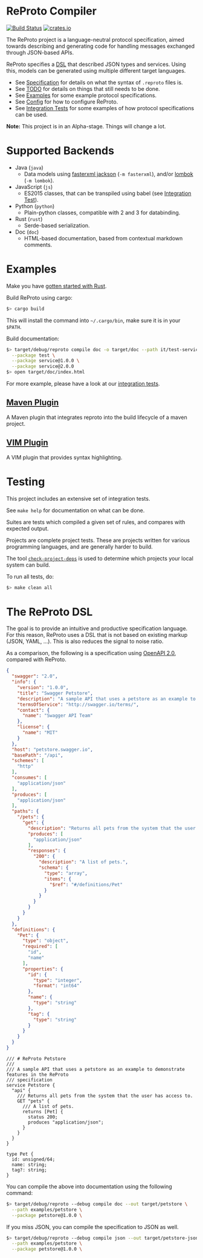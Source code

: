 # ReProto Compiler 
[![Build Status](https://travis-ci.org/reproto/reproto.svg?branch=master)](https://travis-ci.org/reproto/reproto)
[![crates.io](https://img.shields.io/crates/v/reproto.svg)](https://crates.io/crates/reproto)

The ReProto project is a language-neutral protocol specification, aimed towards describing and
generating code for handling messages exchanged through JSON-based APIs.

ReProto specifies a [DSL][dsl] that described JSON types and services.
Using this, models can be generated using multiple different target languages.

* See [Specification][spec] for details on what the syntax of `.reproto` files is.
* See [TODO][todo] for details on things that still needs to be done.
* See [Examples][examples] for some example protocol specifications.
* See [Config][config] for how to configure ReProto.
* See [Integration Tests][it] for some examples of how protocol specifications can be used.

**Note:** This project is in an Alpha-stage. Things will change a lot.

[dsl]: #the-reproto-dsl
[spec]: /doc/spec.md
[todo]: /doc/todo.md
[config]: /doc/config.md
[examples]: /examples
[it]: /it

# Supported Backends

* Java (`java`)
  * Data models using [fasterxml jackson][jackson] (`-m fasterxml`), and/or
    [lombok][lombok] (`-m lombok`).
* JavaScript (`js`)
  * ES2015 classes, that can be transpiled using babel (see [Integration Test][js-it]).
* Python (`python`)
  * Plain-python classes, compatible with 2 and 3 for databinding.
* Rust (`rust`)
  * Serde-based serialization.
* Doc (`doc`)
  * HTML-based documentation, based from contextual markdown comments.

[lombok]: https://projectlombok.org/
[jackson]: https://github.com/FasterXML/jackson-databind
[js-it]: /it/js

# Examples

Make you have [gotten started with Rust][rust-get-started].

Build ReProto using cargo:

```bash
$> cargo build
```

This will install the command into `~/.cargo/bin`, make sure it is in your `$PATH`.

Build documentation:

```bash
$> target/debug/reproto compile doc -o target/doc --path it/test-service/proto \
  --package test \
  --package service@1.0.0 \
  --package service@2.0.0
$> open target/doc/index.html
```

For more example, please have a look at our [integration tests][it].

[rust-get-started]: https://doc.rust-lang.org/book/getting-started.html
[it]: /it

## [Maven Plugin][maven-plugin]

A Maven plugin that integrates reproto into the build lifecycle of a maven project.

[maven-plugin]: https://github.com/reproto/reproto-maven-plugin

## [VIM Plugin][vim]

A VIM plugin that provides syntax highlighting.

[vim]: https://github.com/reproto/reproto-vim

# Testing

This project includes an extensive set of integration tests.

See `make help` for documentation on what can be done.

Suites are tests which compiled a given set of rules, and compares with expected output.

Projects are complete project tests.
These are projects written for various programming languages, and are generally harder to build.

The tool [`check-project-deps`](tools/check-project-deps) is used to determine
which projects your local system can build.

To run all tests, do:

```bash
$> make clean all
```

# The ReProto DSL

The goal is to provide an intuitive and productive specification language.
For this reason, ReProto uses a DSL that is not based on existing markup (JSON, YAML, ...).
This is also reduces the signal to noise ratio.

As a comparison, the following is a specification using [OpenAPI 2.0][openapi-2], compared with ReProto.

```json
{
  "swagger": "2.0",
  "info": {
    "version": "1.0.0",
    "title": "Swagger Petstore",
    "description": "A sample API that uses a petstore as an example to demonstrate features in the swagger-2.0 specification",
    "termsOfService": "http://swagger.io/terms/",
    "contact": {
      "name": "Swagger API Team"
    },
    "license": {
      "name": "MIT"
    }
  },
  "host": "petstore.swagger.io",
  "basePath": "/api",
  "schemes": [
    "http"
  ],
  "consumes": [
    "application/json"
  ],
  "produces": [
    "application/json"
  ],
  "paths": {
    "/pets": {
      "get": {
        "description": "Returns all pets from the system that the user has access to",
        "produces": [
          "application/json"
        ],
        "responses": {
          "200": {
            "description": "A list of pets.",
            "schema": {
              "type": "array",
              "items": {
                "$ref": "#/definitions/Pet"
              }
            }
          }
        }
      }
    }
  },
  "definitions": {
    "Pet": {
      "type": "object",
      "required": [
        "id",
        "name"
      ],
      "properties": {
        "id": {
          "type": "integer",
          "format": "int64"
        },
        "name": {
          "type": "string"
        },
        "tag": {
          "type": "string"
        }
      }
    }
  }
}
```

```
/// # ReProto Petstore
///
/// A sample API that uses a petstore as an example to demonstrate features in the ReProto
/// specification
service Petstore {
  "api" {
    /// Returns all pets from the system that the user has access to.
    GET "pets" {
      /// A list of pets.
      returns [Pet] {
        status 200;
        produces "application/json";
      }
    }
  }
}

type Pet {
  id: unsigned/64;
  name: string;
  tag?: string;
}
```

You can compile the above into documentation using the following command:

```bash
$> target/debug/reproto --debug compile doc --out target/petstore \
  --path examples/petstore \
  --package petstore@1.0.0 \
```

If you miss JSON, you can compile the specification to JSON as well.

```bash
$> target/debug/reproto --debug compile json --out target/petstore-json \
  --path examples/petstore \
  --package petstore@1.0.0 \
```

[openapi-2]: https://github.com/OAI/OpenAPI-Specification
